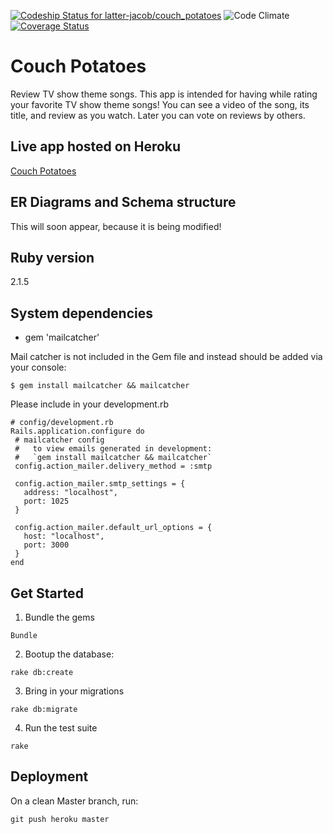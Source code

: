 [ ![Codeship Status for latter-jacob/couch_potatoes](https://codeship.com/projects/96440210-42b4-0133-b560-0a794f3732af/status?branch=master)](https://codeship.com/projects/103851) ![Code Climate](https://codeclimate.com/github/latter-jacob/couch_potatoes.png) [![Coverage Status](https://coveralls.io/repos/latter-jacob/couch_potatoes/badge.svg?branch=master&service=github)](https://coveralls.io/github/latter-jacob/couch_potatoes?branch=master)

# Couch Potatoes
Review TV show theme songs. This app is intended for having while rating
your favorite TV show theme songs! You can see a video of the song,
its title, and review as you watch. Later you can vote on reviews by others.

## Live app hosted on Heroku
[Couch Potatoes](couch-potatoes.herokuapp.com)

## ER Diagrams and Schema structure
This will soon appear, because it is being modified!

## Ruby version
2.1.5

## System dependencies
* gem 'mailcatcher'

Mail catcher is not included in the Gem file and instead should be added via your console:

```
$ gem install mailcatcher && mailcatcher
```

Please include in your development.rb
```
# config/development.rb
Rails.application.configure do
 # mailcatcher config
 #   to view emails generated in development:
 #   `gem install mailcatcher && mailcatcher`
 config.action_mailer.delivery_method = :smtp

 config.action_mailer.smtp_settings = {
   address: "localhost",
   port: 1025
 }

 config.action_mailer.default_url_options = {
   host: "localhost",
   port: 3000
 }
end
```

## Get Started
1. Bundle the gems

  ```Bundle```

2. Bootup the database:

  ```rake db:create```

3. Bring in your migrations

  ```rake db:migrate```

4. Run the test suite

  ```rake```

## Deployment
On a clean Master branch, run:

  ```
  git push heroku master
  ```
